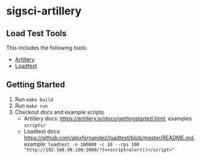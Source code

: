# sigsci-artillery

## Load Test Tools

This includes the following tools:

- [Artillery](https://artillery.io/)
- [Loadtest](https://github.com/alexfernandez/loadtest)

## Getting Started

1. Run `make build`
2. Run `make run`
3. Checkout docs and example scripts
    - Artillery docs: https://artillery.io/docs/gettingstarted.html, examples `scripts/`
    - Loadtest docs: https://github.com/alexfernandez/loadtest/blob/master/README.md, example: `loadtest -n 100000 -c 10 --rps 100 "http://192.168.99.100:3000/?t=<script>alert()</script>"`
